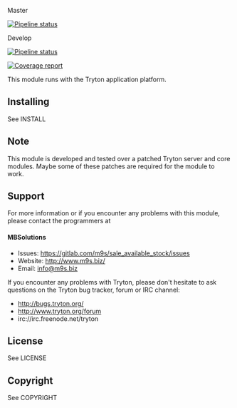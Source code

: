 Master

[![Pipeline status](https://gitlab.com/m9s/sale_available_stock/badges/master/pipeline.svg)](https://gitlab.com/m9s/sale_available_stock/commits/master)

Develop

[![Pipeline status](https://gitlab.com/m9s/sale_available_stock/badges/develop/pipeline.svg)](https://gitlab.com/m9s/sale_available_stock/commits/develop)

[![Coverage report](https://gitlab.com/m9s/sale_available_stock/badges/develop/coverage.svg)](http://m9s.gitlab.io/sale_available_stock)



This module runs with the Tryton application platform.

Installing
----------

See INSTALL

Note
----

This module is developed and tested over a patched Tryton server and
core modules. Maybe some of these patches are required for the module to work.

Support
-------

For more information or if you encounter any problems with this module,
please contact the programmers at

#### MBSolutions

   * Issues:   https://gitlab.com/m9s/sale_available_stock/issues
   * Website:  http://www.m9s.biz/
   * Email:    info@m9s.biz

If you encounter any problems with Tryton, please don't hesitate to ask
questions on the Tryton bug tracker, forum or IRC channel:

   * http://bugs.tryton.org/
   * http://www.tryton.org/forum
   * irc://irc.freenode.net/tryton

License
-------

See LICENSE

Copyright
---------

See COPYRIGHT

